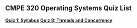 ## CMPE 320 Operating Systems Quiz List

[**Quiz 1: Syllabus**](Quiz1.md)
[**Quiz 8: Threads and Concurrency**](Quiz8.md)
